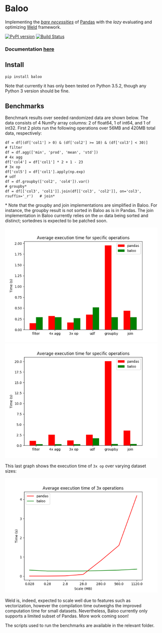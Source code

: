 # Baloo

Implementing the [*bare necessities*](https://www.youtube.com/watch?v=08NlhjpVFsU) 
of [Pandas](https://pandas.pydata.org/) with the *lazy* evaluating
and optimizing [Weld](https://github.com/weld-project/weld) framework.

[![PyPI version](https://badge.fury.io/py/baloo.svg)](https://badge.fury.io/py/baloo)
[![Build Status](https://travis-ci.com/radujica/baloo.svg?branch=master)](https://travis-ci.com/radujica/baloo)

### Documentation [here](https://radujica.github.io/baloo/)

## Install
    pip install baloo
    
Note that currently it has only been tested on Python 3.5.2, though any Python 3 version should be fine.

## Benchmarks
Benchmark results over seeded randomized data are shown below. 
The data consists of 4 NumPy array columns: 2 of float64, 1 of int64, and 1 of int32.
First 2 plots run the following operations over 56MB and 420MB total data, respectively:

    df = df[(df['col1'] > 0) & (df['col2'] >= 10) & (df['col3'] < 30)]              # filter                                                   
    df = df.agg(['min', 'prod', 'mean', 'std'])                                     # 4x agg
    df['col4'] = df['col1'] * 2 + 1 - 23                                            # 3x op
    df['col5'] = df['col1'].apply(np.exp)                                           # udf
    df = df.groupby(['col2', 'col4']).var()                                         # groupby*
    df = df[['col3', 'col1']].join(df[['col3', 'col2']], on='col3', rsuffix='_r')   # join*
    
\* Note that the groupby and join implementations are simplified in Baloo. For instance, the groupby result is not sorted
in Baloo as is in Pandas. The join implementation in Baloo currently relies on the `on` data being sorted and distinct;
sortednes is expected to be patched soon.

![benchmark results](benchmarks/benchmarks-2000.png)
![benchmark results](benchmarks/benchmarks-15000.png)

This last graph shows the execution time of `3x op` over varying dataset sizes:

![benchmark scalability](benchmarks/scalability.png)

Weld is, indeed, expected to scale well due to features such as vectorization, however the compilation time outweighs
the improved computation time for small datasets. Nevertheless, Baloo currently only supports a limited subset of
Pandas. More work coming soon!

The scripts used to run the benchmarks are available in the relevant folder.
